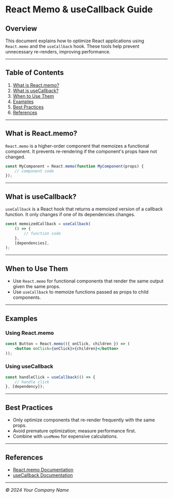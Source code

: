# React Memo & useCallback Guide

## Overview

This document explains how to optimize React applications using `React.memo` and the `useCallback` hook. These tools help prevent unnecessary re-renders, improving performance.

---

## Table of Contents

1. [What is React.memo?](#what-is-reactmemo)
2. [What is useCallback?](#what-is-usecallback)
3. [When to Use Them](#when-to-use-them)
4. [Examples](#examples)
5. [Best Practices](#best-practices)
6. [References](#references)

---

## What is React.memo?

`React.memo` is a higher-order component that memoizes a functional component. It prevents re-rendering if the component's props have not changed.

```jsx
const MyComponent = React.memo(function MyComponent(props) {
    // component code
});
```

---

## What is useCallback?

`useCallback` is a React hook that returns a memoized version of a callback function. It only changes if one of its dependencies changes.

```jsx
const memoizedCallback = useCallback(
    () => {
        // function code
    },
    [dependencies],
);
```

---

## When to Use Them

- Use `React.memo` for functional components that render the same output given the same props.
- Use `useCallback` to memoize functions passed as props to child components.

---

## Examples

### Using React.memo

```jsx
const Button = React.memo(({ onClick, children }) => (
    <button onClick={onClick}>{children}</button>
));
```

### Using useCallback

```jsx
const handleClick = useCallback(() => {
    // handle click
}, [dependency]);
```

---

## Best Practices

- Only optimize components that re-render frequently with the same props.
- Avoid premature optimization; measure performance first.
- Combine with `useMemo` for expensive calculations.

---

## References

- [React.memo Documentation](https://react.dev/reference/react/memo)
- [useCallback Documentation](https://react.dev/reference/react/useCallback)

---

*© 2024 Your Company Name*